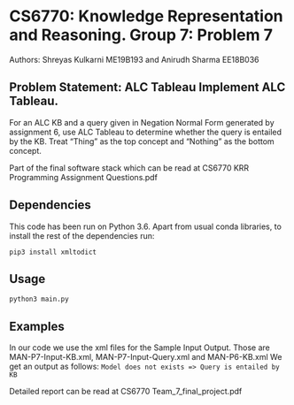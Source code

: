 # CS6770: Knowledge Representation and Reasoning. Group 7: Problem 7

Authors: Shreyas Kulkarni ME19B193 and Anirudh Sharma EE18B036

## Problem Statement: ALC Tableau Implement ALC Tableau. 
For an ALC KB and a query given in Negation Normal Form generated
by assignment 6, use ALC Tableau to determine whether the query is entailed by the KB.
Treat “Thing” as the top concept and “Nothing” as the bottom concept.

Part of the final software stack which can be read at CS6770 KRR Programming Assignment Questions.pdf

## Dependencies

This code has been run on Python 3.6. Apart from usual conda libraries, to install the rest of the dependencies run:

`pip3 install xmltodict`

## Usage

`python3 main.py`

## Examples

In our code we use the xml files for the Sample Input Output.
Those are MAN-P7-Input-KB.xml, MAN-P7-Input-Query.xml and MAN-P6-KB.xml
We get an output as follows:
`Model does not exists => Query is entailed by KB`

Detailed report can be read at CS6770 Team_7_final_project.pdf

